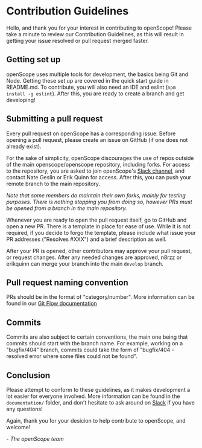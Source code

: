 # Contribution Guidelines
Hello, and thank you for your interest in contributing to openScope! Please take a minute to review our Contribution Guidelines, as this will result in getting your issue resolved or pull request merged faster.
## Getting set up
openScope uses multiple tools for development, the basics being Git and Node. Getting these set up are covered in the quick start guide in README.md. To contribute, you will also need an IDE and eslint (`npm install -g eslint`). After this, you are ready to create a branch and get developing!
## Submitting a pull request
Every pull request on openScope has a corresponding issue. Before opening a pull request, please create an issue on GitHub (if one does not already exist).

For the sake of simplicity, openScope discourages the use of repos outside of the main openscope/openscope repository, including forks. For access to the repository, you are asked to join openScope's [Slack channel](https://slack.openscope.co), and contact Nate Geslin or Erik Quinn for access. After this, you can push your remote branch to the main repository.

*Note that some members do maintain their own forks, mainly for testing purposes. There is nothing stopping you from doing so, however PRs must be opened from a branch in the main repository.*

Whenever you are ready to open the pull request itself, go to GitHub and open a new PR. There is a template in place for ease of use. While it is not required, if you decide to forgo the template, please include what issue your PR addresses ("Resolves #XXX") and a brief description as well.

After your PR is opened, other contributors may approve your pull request, or request changes. After any needed changes are approved, n8rzz or erikquinn can merge your branch into the main `develop` branch.
## Pull request naming convention
PRs should be in the format of "category/number". More information can be found in our [Git Flow documentation](documentation/git-flow-process.md)
## Commits
Commits are also subject to certain conventions, the main one being that commits should start with the branch name. For example, working on a "bugfix/404" branch, commits could take the form of "bugfix/404 - resolved error where some files could not be found".
## Conclusion
Please attempt to conform to these guidelines, as it makes development a lot easier for everyone involved. More information can be found in the `documentation/` folder, and don't hesitate to ask around on [Slack](https://slack.openscope.co) if you have any questions!

Again, thank you for your desicion to help contribute to openScope, and welcome!

\- *The openScope team*
